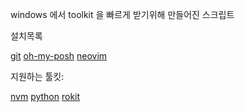 windows 에서 toolkit 을 빠르게 받기위해 만들어진 스크립트

설치목록

[git](https://git-scm.com/)
[oh-my-posh](https://ohmyposh.dev)
[neovim](https://neovim.io/)

지원하는 툴킷:

[nvm](https://github.com/nvm-sh/nvm)
[python](https://www.python.org)
[rokit](https://github.com/rojo-rbx/rokit)

